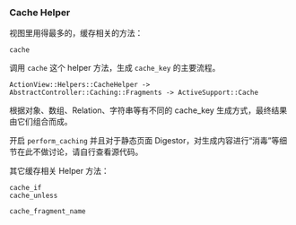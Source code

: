 ### Cache Helper

视图里用得最多的，缓存相关的方法：

```
cache
```

调用 `cache` 这个 helper 方法，生成 `cache_key` 的主要流程。

```
ActionView::Helpers::CacheHelper -> AbstractController::Caching::Fragments -> ActiveSupport::Cache
```

根据对象、数组、Relation、字符串等有不同的 cache_key 生成方式，最终结果由它们组合而成。

开启 `perform_caching` 并且对于静态页面 Digestor，对生成内容进行“消毒”等细节在此不做讨论，请自行查看源代码。

其它缓存相关 Helper 方法：

```
cache_if
cache_unless

cache_fragment_name
```

